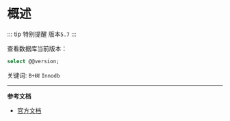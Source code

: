 # 概述

::: tip 特别提醒
版本`5.7` 
:::

查看数据库当前版本：
```sql
select @@version;
```

关键词: `B+树` `Innodb`

---

**参考文档**
- [官方文档](https://dev.mysql.com/doc/)